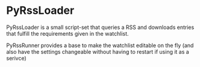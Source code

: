 # PyRssLoader
PyRssLoader is a small script-set that queries a RSS and downloads entries that fulfill the requirements given in the watchlist.

PyRssRunner provides a base to make the watchlist editable on the fly (and also have the settings changeable without having to restart if using it as a serivce)
